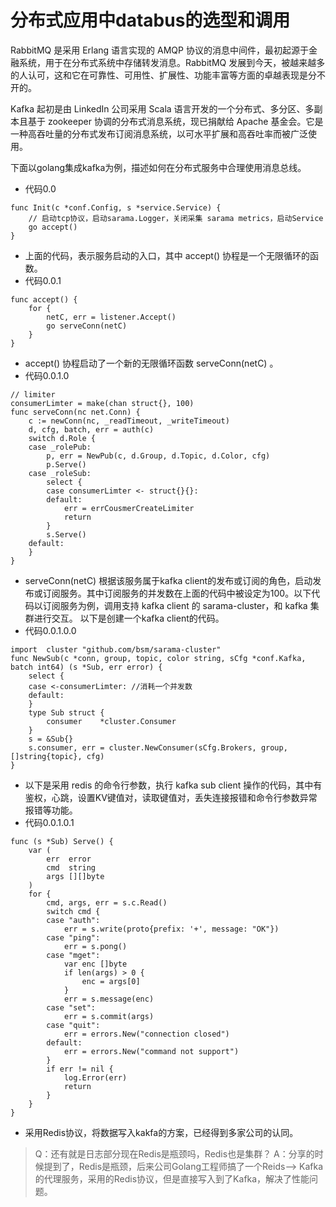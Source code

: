 # 分布式应用中databus的选型和调用

RabbitMQ 是采用 Erlang 语言实现的 AMQP 协议的消息中间件，最初起源于金融系统，用于在分布式系统中存储转发消息。RabbitMQ 发展到今天，被越来越多的人认可，这和它在可靠性、可用性、扩展性、功能丰富等方面的卓越表现是分不开的。

Kafka 起初是由 LinkedIn 公司采用 Scala 语言开发的一个分布式、多分区、多副本且基于 zookeeper 协调的分布式消息系统，现已捐献给 Apache 基金会。它是一种高吞吐量的分布式发布订阅消息系统，以可水平扩展和高吞吐率而被广泛使用。

下面以golang集成kafka为例，描述如何在分布式服务中合理使用消息总线。


- 代码0.0
```
func Init(c *conf.Config, s *service.Service) {
    // 启动tcp协议，启动sarama.Logger，关闭采集 sarama metrics，启动Service
    go accept()
}
```

- 上面的代码，表示服务启动的入口，其中 accept() 协程是一个无限循环的函数。
- 代码0.0.1
```
func accept() {
    for {
        netC, err = listener.Accept()
		go serveConn(netC)
	}
}
```

- accept() 协程启动了一个新的无限循环函数 serveConn(netC) 。
- 代码0.0.1.0
```
// limiter
consumerLimter = make(chan struct{}, 100)
func serveConn(nc net.Conn) {
	c := newConn(nc, _readTimeout, _writeTimeout)
    d, cfg, batch, err = auth(c)
    switch d.Role {
	case _rolePub:
		p, err = NewPub(c, d.Group, d.Topic, d.Color, cfg)
		p.Serve()
	case _roleSub:
		select {
		case consumerLimter <- struct{}{}:
		default:
			err = errCousmerCreateLimiter
            return
        }
		s.Serve()
    default:
    }
}
```

- serveConn(netC) 根据该服务属于kafka client的发布或订阅的角色，启动发布或订阅服务。其中订阅服务的并发数在上面的代码中被设定为100。以下代码以订阅服务为例，调用支持 kafka client 的 sarama-cluster，和 kafka 集群进行交互。
以下是创建一个kafka client的代码。
- 代码0.0.1.0.0
```
import	cluster "github.com/bsm/sarama-cluster"
func NewSub(c *conn, group, topic, color string, sCfg *conf.Kafka, batch int64) (s *Sub, err error) {
	select {
	case <-consumerLimter: //消耗一个并发数
	default:
	}
    type Sub struct {
        consumer    *cluster.Consumer
    }
	s = &Sub{}
    s.consumer, err = cluster.NewConsumer(sCfg.Brokers, group, []string{topic}, cfg)
}
```

- 以下是采用 redis 的命令行参数，执行 kafka sub client 操作的代码，其中有鉴权，心跳，设置KV键值对，读取键值对，丢失连接报错和命令行参数异常报错等功能。
- 代码0.0.1.0.1
```
func (s *Sub) Serve() {
	var (
		err  error
		cmd  string
		args [][]byte
	)
	for {
		cmd, args, err = s.c.Read()
		switch cmd {
		case "auth":
			err = s.write(proto{prefix: '+', message: "OK"})
		case "ping":
			err = s.pong()
		case "mget":
			var enc []byte
			if len(args) > 0 {
				enc = args[0]
			}
			err = s.message(enc)
		case "set":
			err = s.commit(args)
		case "quit":
			err = errors.New("connection closed")
		default:
			err = errors.New("command not support")
		}
		if err != nil {
			log.Error(err)
			return
		}
	}
}
```
- 采用Redis协议，将数据写入kakfa的方案，已经得到多家公司的认同。
> Q：还有就是日志部分现在Redis是瓶颈吗，Redis也是集群？
> A：分享的时候提到了，Redis是瓶颈，后来公司Golang工程师搞了一个Reids--> Kafka的代理服务，采用的Redis协议，但是直接写入到了Kafka，解决了性能问题。
